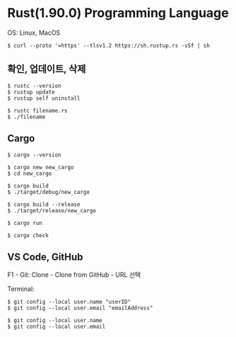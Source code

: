 # Rust(1.90.0) Programming Language
OS: Linux, MacOS

```
$ curl --proto '=https' --tlsv1.2 https://sh.rustup.rs -sSf | sh
```


## 확인, 업데이트, 삭제

```
$ rustc --version
$ rustup update
$ rustup self uninstall
```

```
$ rustc filename.rs
$ ./filename
```


## Cargo

```
$ cargo --version
```

```
$ cargo new new_cargo
$ cd new_cargo
```

```
$ cargo build
$ ./target/debug/new_cargo
```

```
$ cargo build --release
$ ./target/release/new_cargo
```

```
$ cargo run
```

```
$ cargo check
```


## VS Code, GitHub

F1 - Git: Clone - Clone from GitHub - URL 선택


Terminal:

```
$ git config --local user.name "userID"
$ git config --local user.email "emailAddress"
```

```
$ git config --local user.name
$ git config --local user.email
```